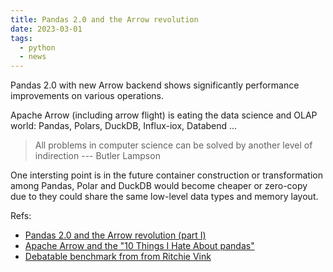 ```yaml
---
title: Pandas 2.0 and the Arrow revolution
date: 2023-03-01
tags:
  - python
  - news
---
```


Pandas 2.0 with new Arrow backend shows significantly performance improvements
on various operations.

Apache Arrow (including arrow flight) is eating the data science and OLAP world:
Pandas, Polars, DuckDB, Influx-iox, Databend ...

> All problems in computer science can be solved by another level of indirection
> --- Butler Lampson

One intersting point is in the future container construction or transformation
among Pandas, Polar and DuckDB would become cheaper or zero-copy due to they
could share the same low-level data types and memory layout.

Refs:

- [Pandas 2.0 and the Arrow revolution (part I)](https://datapythonista.me/blog/pandas-20-and-the-arrow-revolution-part-i)
- [Apache Arrow and the "10 Things I Hate About pandas"](https://wesmckinney.com/blog/apache-arrow-pandas-internals)
- [Debatable benchmark from from Ritchie Vink](https://twitter.com/RitchieVink/status/1632334005264580608)
<!-- - [Pandas 2.0 and the Arrow revolution (part II)](https://datapythonista.me/blog/pandas-20-and-the-arrow-revolution-part-ii) -->
